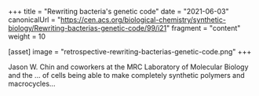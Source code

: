 +++
title = "Rewriting bacteria's genetic code"
date = "2021-06-03"
canonicalUrl = "https://cen.acs.org/biological-chemistry/synthetic-biology/Rewriting-bacterias-genetic-code/99/i21"
fragment = "content"
weight = 10

[asset]
    image = "retrospective-rewriting-bacterias-genetic-code.png"
+++

Jason W. Chin and coworkers at the MRC Laboratory of Molecular Biology and 
the ... of cells being able to make completely synthetic polymers and 
macrocycles...
